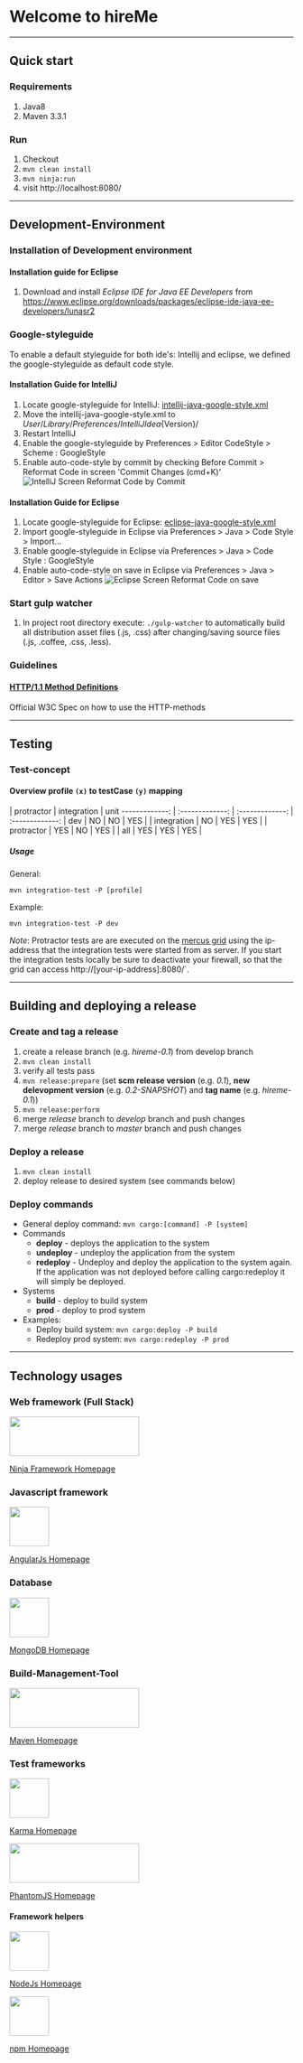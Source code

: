 # Welcome to **hireMe**


******************************************************


## Quick start

### Requirements
1. Java8
2. Maven 3.3.1

### Run
1. Checkout
2. `mvn clean install`
3. `mvn ninja:run`
4. visit http://localhost:8080/


******************************************************


## Development-Environment

### Installation of Development environment

#### Installation guide for Eclipse
1. Download and install *Eclipse IDE for Java EE Developers* from https://www.eclipse.org/downloads/packages/eclipse-ide-java-ee-developers/lunasr2

### Google-styleguide
To enable a default styleguide for both ide's: Intellij and eclipse,
we defined the google-styleguide as default code style.

#### Installation Guide for **IntelliJ**
1. Locate google-styleguide for IntelliJ: [intellij-java-google-style.xml](http://stash.maredit.net/projects/COM/repos/hireme/browse/readme-sources/intellij-java-google-style.xml?raw)
2. Move the intellij-java-google-style.xml to ${User}/Library/Preferences/IntelliJIdea${Version}/
3. Restart IntelliJ
4. Enable the google-styleguide by Preferences >  Editor CodeStyle > Scheme : GoogleStyle
5. Enable auto-code-style by commit by checking Before Commit > Reformat Code in screen 'Commit Changes (cmd+K)'
![IntelliJ Screen Reformat Code by Commit](http://stash.maredit.net/projects/COM/repos/hireme/browse/readme-sources/intellij-reformatcode-commit.png?raw)


#### Installation Guide for **Eclipse**

1. Locate google-styleguide for Eclipse: [eclipse-java-google-style.xml](http://stash.maredit.net/projects/COM/repos/hireme/browse/readme-sources/eclipse-java-google-style.xml?raw)
2. Import google-styleguide in Eclipse via Preferences > Java > Code Style > Import...
3. Enable google-styleguide in Eclipse via Preferences > Java > Code Style : GoogleStyle
4. Enable auto-code-style on save in Eclipse via Preferences > Java > Editor > Save Actions
![Eclipse Screen Reformat Code on save](http://stash.maredit.net/projects/COM/repos/hireme/browse/readme-sources/eclipse-reformatcode-save.png?raw)


### Start gulp watcher
1. In project root directory execute: `./gulp-watcher` to automatically build all distribution asset files (.js, .css) after changing/saving source files (.js, .coffee, .css, .less).


### Guidelines

#### [HTTP/1.1 Method Definitions](http://www.w3.org/Protocols/rfc2616/rfc2616-sec9.html)

Official W3C Spec on how to use the HTTP-methods

******************************************************


## Testing 

### Test-concept

#### Overview profile `(x)` to testCase `(y)` mapping

  | protractor | integration | unit 
-------------: | :-------------: | :-------------: | :-------------:
|                dev |     NO     |      NO     |  YES |
|        integration |     NO     |     YES     |  YES |
|         protractor |     YES    |      NO     |  YES |
|                all |     YES    |     YES     |  YES |

##### Usage

General:

```
mvn integration-test -P [profile]
```

Example:

```
mvn integration-test -P dev
```

*Note*: Protractor tests are are executed on the [mercus grid](http://mercus-selenium-grid.maredit.net:4444/wd/hub) using the ip-address that the integration tests were started from as server. If you start the integration tests locally be sure to deactivate your firewall, so that the grid can access http://[your-ip-address]:8080/`.

******************************************************


## Building and deploying a release

### Create and tag a release
1. create a release branch (e.g. *hireme-0.1*) from develop branch
2. `mvn clean install`
3. verify all tests pass
4. `mvn release:prepare` (set **scm release version** (e.g. *0.1*), **new delevopment version** (e.g. *0.2-SNAPSHOT*) and **tag name** (e.g. *hireme-0.1*))
5. `mvn release:perform`
6. merge *release* branch to *develop* branch and push changes
7. merge *release* branch to *master* branch and push changes

### Deploy a release
1. `mvn clean install`
2. deploy release to desired system (see commands below)

### Deploy commands
* General deploy command: `mvn cargo:[command] -P [system]`
* Commands
	* **deploy** - deploys the application to the system
	* **undeploy**  - undeploy the application from the system
	* **redeploy** - Undeploy and deploy the application to the system again. If the application was not deployed before calling cargo:redeploy it will simply be deployed.
* Systems
	* **build** - deploy to build system
	* **prod** - deploy to prod system  
* Examples:
	* Deploy build system: `mvn cargo:deploy -P build`
	* Redeploy prod system: `mvn cargo:redeploy -P prod`

******************************************************


## Technology usages

### Web framework (Full Stack)

<img src='http://stash.maredit.net/projects/COM/repos/hireme/browse/readme-sources/tech-stickers/ninja.png?raw' width='230' height='70' />

[Ninja Framework Homepage](http://www.ninjaframework.org/)

### Javascript framework

<img src='http://stash.maredit.net/projects/COM/repos/hireme/browse/readme-sources/tech-stickers/angularjs.png?raw' width='70' height='70' />

[AngularJs Homepage](https://angularjs.org/)

### Database

<img src='http://stash.maredit.net/projects/COM/repos/hireme/browse/readme-sources/tech-stickers/mongodb.png?raw' width='70' height='70' />

[MongoDB Homepage](https://www.mongodb.org/)

### Build-Management-Tool

<img src='http://stash.maredit.net/projects/COM/repos/hireme/browse/readme-sources/tech-stickers/maven.png?raw' width='230' height='70' />

[Maven Homepage](http://maven.apache.org/)

### Test frameworks

<img src='http://stash.maredit.net/projects/COM/repos/hireme/browse/readme-sources/tech-stickers/karma.png?raw' width='70' height='70' />

[Karma Homepage](http://karma-runner.github.io)

<img src='http://stash.maredit.net/projects/COM/repos/hireme/browse/readme-sources/tech-stickers/phantomjs-logo.png?raw' width='230' height='70' />

[PhantomJS Homepage](http://phantomjs.org/)

#### Framework helpers

<img src='http://stash.maredit.net/projects/COM/repos/hireme/browse/readme-sources/tech-stickers/nodejs.png?raw' width='70' height='70' />

[NodeJs Homepage](https://nodejs.org/)

<img src='http://stash.maredit.net/projects/COM/repos/hireme/browse/readme-sources/tech-stickers/npm.png?raw' width='70' height='70' />

[npm Homepage](https://www.npmjs.com/)



